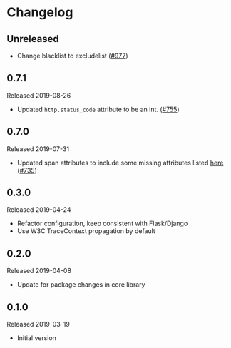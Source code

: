 # Changelog

## Unreleased

- Change blacklist to excludelist
([#977](https://github.com/census-instrumentation/opencensus-python/pull/977))

## 0.7.1
Released 2019-08-26

- Updated `http.status_code` attribute to be an int.
  ([#755](https://github.com/census-instrumentation/opencensus-python/pull/755))

## 0.7.0
Released 2019-07-31

- Updated span attributes to include some missing attributes listed [here](https://github.com/census-instrumentation/opencensus-specs/blob/master/trace/HTTP.md#attributes)
([#735](https://github.com/census-instrumentation/opencensus-python/pull/735))

## 0.3.0
Released 2019-04-24

- Refactor configuration, keep consistent with Flask/Django
- Use W3C TraceContext propagation by default

## 0.2.0
Released 2019-04-08

- Update for package changes in core library

## 0.1.0
Released 2019-03-19

- Initial version
